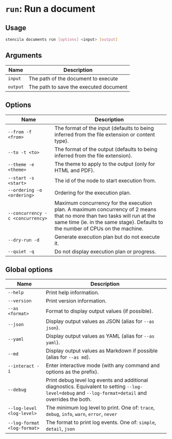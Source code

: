 <!-- Generated from doc comments in Rust. Do not edit. -->

# `run`: Run a document

## Usage

```sh
stencila documents run [options] <input> [output]
```




## Arguments

| Name | Description |
| --- | --- |
| `input` | The path of the document to execute |
| `output` | The path to save the executed document |

## Options

| Name | Description |
| --- | --- |
| `--from -f <from>` | The format of the input (defaults to being inferred from the file extension or content type). |
| `--to -t <to>` | The format of the output (defaults to being inferred from the file extension). |
| `--theme -e <theme>` | The theme to apply to the output (only for HTML and PDF). |
| `--start -s <start>` | The id of the node to start execution from. |
| `--ordering -o <ordering>` | Ordering for the execution plan. |
| `--concurrency -c <concurrency>` | Maximum concurrency for the execution plan. A maximum concurrency of 2 means that no more than two tasks will run at the same time (ie. in the same stage). Defaults to the number of CPUs on the machine. |
| `--dry-run -d` | Generate execution plan but do not execute it. |
| `--quiet -q` | Do not display execution plan or progress. |

## Global options

| Name | Description |
| --- | --- |
| `--help` | Print help information. |
| `--version` | Print version information. |
| `--as <format>` | Format to display output values (if possible). |
| `--json` | Display output values as JSON (alias for `--as json`). |
| `--yaml` | Display output values as YAML (alias for `--as yaml`). |
| `--md` | Display output values as Markdown if possible (alias for `--as md`). |
| `--interact -i` | Enter interactive mode (with any command and options as the prefix). |
| `--debug` | Print debug level log events and additional diagnostics. Equivalent to setting `--log-level=debug` and `--log-format=detail` and overrides the both. |
| `--log-level <log-level>` | The minimum log level to print. One of: `trace`, `debug`, `info`, `warn`, `error`, `never` |
| `--log-format <log-format>` | The format to print log events. One of: `simple`, `detail`, `json` |